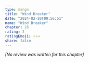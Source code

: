 ```yaml
---
type: manga
title: "Wind Breaker"
date: "2024-02-20T09:56:51"
name: "Wind Breaker"
chapter: 26
rating: 3
ratingEmoji: ⭐️⭐️⭐️
share: false
---
```


*[No review was written for this chapter]*
